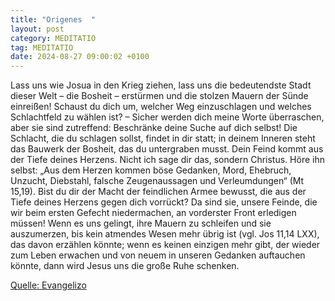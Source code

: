```yaml
---
title: "Origenes  "
layout: post
category: MEDITATIO
tag: MEDITATIO
date: 2024-08-27 09:00:02 +0100
---
```


 
Lass uns wie Josua in den Krieg ziehen, lass uns die bedeutendste Stadt dieser Welt – die Bosheit – erstürmen und die stolzen Mauern der Sünde einreißen! Schaust du dich um, welcher Weg einzuschlagen und welches Schlachtfeld zu wählen ist? – Sicher werden dich meine Worte überraschen, aber sie sind zutreffend: Beschränke deine Suche auf dich selbst! Die Schlacht, die du schlagen sollst, findet in dir statt; in deinem Inneren steht das Bauwerk der Bosheit, das du untergraben musst.<!--more--> Dein Feind kommt aus der Tiefe deines Herzens.
Nicht ich sage dir das, sondern Christus. Höre ihn selbst: „Aus dem Herzen kommen böse Gedanken, Mord, Ehebruch, Unzucht, Diebstahl, falsche Zeugenaussagen und Verleumdungen“ (Mt 15,19). Bist du dir der Macht der feindlichen Armee bewusst, die aus der Tiefe deines Herzens gegen dich vorrückt? Da sind sie, unsere Feinde, die wir beim ersten Gefecht niedermachen, an vorderster Front erledigen müssen! Wenn es uns gelingt, ihre Mauern zu schleifen und sie auszumerzen, bis kein atmendes Wesen mehr übrig ist (vgl. Jos 11,14 LXX), das davon erzählen könnte; wenn es keinen einzigen mehr gibt, der wieder zum Leben erwachen und von neuem in unseren Gedanken auftauchen könnte, dann wird Jesus uns die große Ruhe schenken.

[Quelle: Evangelizo](https://evangeliumtagfuertag.org/DE/gospel)